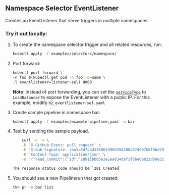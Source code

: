 ## Namespace Selector EventListener

Creates an EventListener that serve triggers in multiple namespaces.

### Try it out locally:

1. To create the namespace selector trigger and all related resources, run:

   ```bash
   kubectl apply -f examples/selectors/namespace/
   ```

2. Port forward:
   ```bash
   kubectl port-forward \
   -n foo $(kubectl get pod -n foo -o=name \
   -l eventlistener=listener-sel) 8000
   ```

   **Note**: Instead of port forwarding, you can set the
   [`serviceType`](https://github.com/tektoncd/triggers/blob/main/docs/eventlisteners.md#serviceType)
   to `LoadBalancer` to expose the EventListener with a public IP.
   For this example, modify `02_eventlistener-sel.yaml`

3. Create sample pipeline in namespace bar:
   ```bash
   kubectl apply -f examples/example-pipeline.yaml -n bar
   ```

3. Test by sending the sample payload.

   ```bash
       curl -k -v \
       -H 'X-GitHub-Event: pull_request' \
       -H 'X-Hub-Signature: sha1=8d7c4d33686fd908394208a07d997b8f5bd70aa6' \
       -H 'Content-Type: application/json' \
       -d '{"head_commit":{"id":"28911bbb5a3e2ea034daf1f6be0a822d50e31e73"},"action": "opened", "pull_request":{"head":{"sha": "28911bbb5a3e2ea034daf1f6be0a822d50e31e73"}},"repository":{"clone_url": "https://github.com/tektoncd/triggers.git", "url":"https://github.com/tektoncd/triggers.git"}}' http://localhost:8000   ```

   The response status code should be `201 Created`

4. You should see a new Pipelinerun that got created:

   ```bash
   tkn pr -n bar list
   ```

